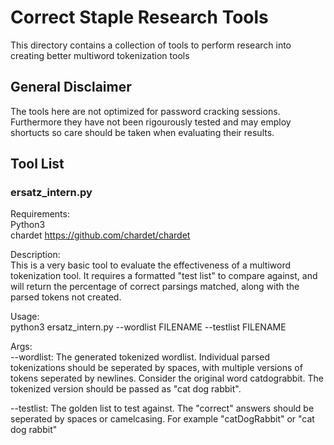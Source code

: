 # Correct Staple Research Tools

This directory contains a collection of tools to perform research into creating better multiword tokenization tools

## General Disclaimer

The tools here are not optimized for password cracking sessions. Furthermore they have not been rigourously tested and may employ shortucts so care should be taken when evaluating their results. 

## Tool List

### ersatz_intern.py

Requirements:\
Python3\
chardet https://github.com/chardet/chardet

Description:\
This is a very basic tool to evaluate the effectiveness of a multiword tokenization tool. It requires a formatted "test list" to compare against, and will return the percentage of correct parsings matched, along with the parsed tokens not created.

Usage:\
python3 ersatz_intern.py --wordlist FILENAME --testlist FILENAME 

Args:\
--wordlist: The generated tokenized wordlist. Individual parsed tokenizations should be seperated by spaces, with multiple versions of tokens seperated by newlines. Consider the original word catdograbbit. The tokenized version should be passed as "cat dog rabbit".

--testlist: The golden list to test against. The "correct" answers should be seperated by spaces or camelcasing. For example "catDogRabbit" or "cat dog rabbit"






